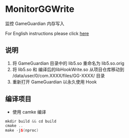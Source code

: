 # MonitorGGWrite
监控 GameGuardian 内存写入

For English instructions please click [here](README.md)

## 说明
1. 将 GameGuardian 目录中的 lib5.so 重命名为 lib5.so.orig
2. 将 lib5.so 和 编译后的libHookWrite.so 从项目仓库移动到 /data/user/0/com.XXXX/files/GG-XXXX/ 目录
3. 重新打开 GameGuardian 以永久使用 Hook
## 编译项目
- 使用 camke 编译
```cpp
mkdir build && cd build
cmake ..
make -j$(nproc)
```





